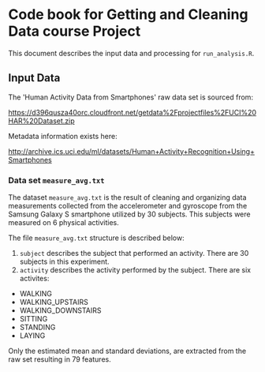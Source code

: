 Code book  for Getting and Cleaning Data course Project
=================

This document describes the input data and processing for `run_analysis.R`.

## Input Data
The 'Human Activity Data from Smartphones' raw data set is sourced from:

https://d396qusza40orc.cloudfront.net/getdata%2Fprojectfiles%2FUCI%20HAR%20Dataset.zip 

Metadata information exists here:

http://archive.ics.uci.edu/ml/datasets/Human+Activity+Recognition+Using+Smartphones 

### Data set `measure_avg.txt`

The dataset `measure_avg.txt` is the result of cleaning and organizing data  measurements collected from the accelerometer and gyroscope from the Samsung Galaxy S smartphone utilized by 30 subjects. This subjects were measured on 6 physical activities.

The file `measure_avg.txt` structure is described below:

1. `subject` describes the subject that performed an activity. There are 30 subjects in this experiment.
2. `activity` describes the activity performed by the subject. There are six activites:

* WALKING
* WALKING_UPSTAIRS
* WALKING_DOWNSTAIRS
* SITTING
* STANDING
* LAYING

Only the estimated mean and standard deviations, are extracted from the raw set resulting in 79 features.

